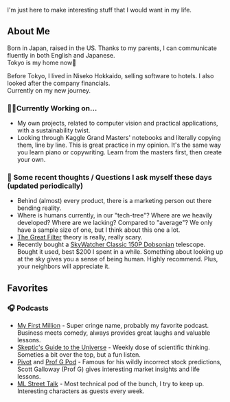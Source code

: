 I'm just here to make interesting stuff that I would want in my life.

## About Me
Born in Japan, raised in the US. Thanks to my parents, I can communicate fluently in both English and Japanese.\
Tokyo is my home now🗼

Before Tokyo, I lived in Niseko Hokkaido, selling software to hotels. I also looked after the company financials.\
Currently on my new journey.

### 🧑‍💻Currently Working on...
- My own projects, related to computer vision and practical applications, with a sustainability twist.
- Looking through Kaggle Grand Masters' notebooks and literally copying them, line by line. This is great practice in my opinion. It's the same way you learn piano or copywriting. Learn from the masters first, then create your own.

### 🤔 Some recent thoughts / Questions I ask myself these days (updated periodically)
- Behind (almost) every product, there is a marketing person out there bending reality.
- Where is humans currently, in our "tech-tree"? Where are we heavily developed? Where are we lacking? Compared to "average"? We only have a sample size of one, but I think about this one a lot.
- [The Great Filter](https://en.wikipedia.org/wiki/Great_Filter) theory is really, really scary.
- Recently bought a [SkyWatcher Classic 150P Dobsonian](https://www.skywatcherusa.com/products/sky-watcher-classic-150p) telescope. Bought it used, best $200 I spent in a while. Something about looking up at the sky gives you a sense of being human. Highly recommend. Plus, your neighbors will appreciate it.


## Favorites
### 🎧 Podcasts
- [My First Million](https://www.mfmpod.com/) - Super cringe name, probably my favorite podcast. Business meets comedy, always provides great laughs and valuable lessons.
- [Skeptic's Guide to the Universe](https://www.theskepticsguide.org/) - Weekly dose of scientific thinking. Someties a bit over the top, but a fun listen.
- [Pivot](https://podcasts.voxmedia.com/show/pivot) and [Prof G Pod](https://podcasts.voxmedia.com/show/the-prof-g-pod-with-scott-galloway) - Famous for his wildly incorrect stock predictions, Scott Galloway (Prof G) gives interesting market insights and life lessons.
- [ML Street Talk](https://podcasts.apple.com/us/podcast/machine-learning-street-talk-mlst/id1510472996) - Most technical pod of the bunch, I try to keep up. Interesting characters as guests every week.


